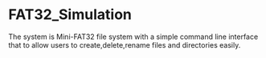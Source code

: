 # FAT32_Simulation
The system is Mini-FAT32 file system with a simple command line interface that to allow users to create,delete,rename files and directories easily.
